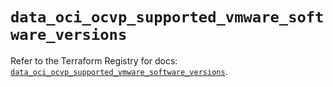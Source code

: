 # `data_oci_ocvp_supported_vmware_software_versions`

Refer to the Terraform Registry for docs: [`data_oci_ocvp_supported_vmware_software_versions`](https://registry.terraform.io/providers/oracle/oci/6.18.0/docs/data-sources/ocvp_supported_vmware_software_versions).
